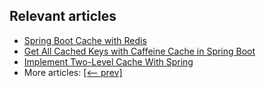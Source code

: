 ## Relevant articles
- [Spring Boot Cache with Redis](https://www.baeldung.com/spring-boot-redis-cache)
- [Get All Cached Keys with Caffeine Cache in Spring Boot](https://www.baeldung.com/spring-boot-caffeine-spring-get-all-keys)
- [Implement Two-Level Cache With Spring](https://www.baeldung.com/spring-two-level-cache)
- More articles: [[<-- prev]](/spring-boot-modules/spring-boot-caching)


